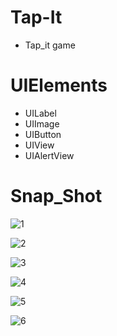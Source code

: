 # Tap-It
* Tap_it game 




# UIElements
* UILabel
* UIImage
* UIButton
* UIView
* UIAlertView




# Snap_Shot

![1](https://github.com/Prithiviraj69/Tap-It/blob/main/Tap-It/1.png)

![2](https://github.com/Prithiviraj69/Tap-It/blob/main/Tap-It/2.png)

![3](https://github.com/Prithiviraj69/Tap-It/blob/main/Tap-It/3.png)

![4](https://github.com/Prithiviraj69/Tap-It/blob/main/Tap-It/4.png)

![5](https://github.com/Prithiviraj69/Tap-It/blob/main/Tap-It/5.png)

![6](https://github.com/Prithiviraj69/Tap-It/blob/main/Tap-It/6.png)
